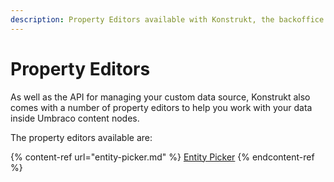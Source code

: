 ```yaml
---
description: Property Editors available with Konstrukt, the backoffice UI builder for Umbraco.
---
```


# Property Editors

As well as the API for managing your custom data source, Konstrukt also comes with a number of property editors to help you work with your data inside Umbraco content nodes.

The property editors available are:

{% content-ref url="entity-picker.md" %}
[Entity Picker](entity-picker.md)
{% endcontent-ref %}